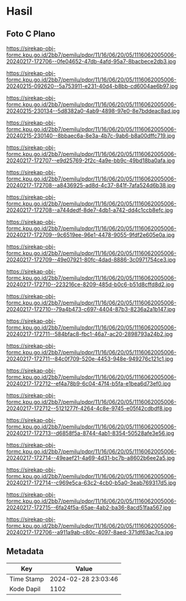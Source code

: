 # Hasil

## Foto C Plano

https://sirekap-obj-formc.kpu.go.id/2bb7/pemilu/pdpr/11/16/06/20/05/1116062005006-20240217-172706--0fe04652-47db-4afd-95a7-8bacbece2db3.jpg

https://sirekap-obj-formc.kpu.go.id/2bb7/pemilu/pdpr/11/16/06/20/05/1116062005006-20240215-092620--5a753911-e231-40d4-b8bb-cd6004ae6b97.jpg

https://sirekap-obj-formc.kpu.go.id/2bb7/pemilu/pdpr/11/16/06/20/05/1116062005006-20240215-230134--5d8382a0-4ab9-4898-97e0-8e7bddeac8ad.jpg

https://sirekap-obj-formc.kpu.go.id/2bb7/pemilu/pdpr/11/16/06/20/05/1116062005006-20240215-230140--8bbaec6a-8e3a-4b7c-9ab6-b8a00dffc719.jpg

https://sirekap-obj-formc.kpu.go.id/2bb7/pemilu/pdpr/11/16/06/20/05/1116062005006-20240217-172707--e9d25769-2f2c-4a9e-bb9c-49bd18ba0afa.jpg

https://sirekap-obj-formc.kpu.go.id/2bb7/pemilu/pdpr/11/16/06/20/05/1116062005006-20240217-172708--a8436925-ad8d-4c37-841f-7afa524d6b38.jpg

https://sirekap-obj-formc.kpu.go.id/2bb7/pemilu/pdpr/11/16/06/20/05/1116062005006-20240217-172708--a744dedf-8de7-4db1-a742-dd4c1ccb8efc.jpg

https://sirekap-obj-formc.kpu.go.id/2bb7/pemilu/pdpr/11/16/06/20/05/1116062005006-20240217-172709--9c6519ee-96e1-4478-9055-9fdf2e605e0a.jpg

https://sirekap-obj-formc.kpu.go.id/2bb7/pemilu/pdpr/11/16/06/20/05/1116062005006-20240217-172709--49e07921-80fc-4dad-8886-3c0971754ce3.jpg

https://sirekap-obj-formc.kpu.go.id/2bb7/pemilu/pdpr/11/16/06/20/05/1116062005006-20240217-172710--223216ce-8209-485d-b0c6-b51d8cffd8d2.jpg

https://sirekap-obj-formc.kpu.go.id/2bb7/pemilu/pdpr/11/16/06/20/05/1116062005006-20240217-172710--79a4b473-c697-4404-87b3-8236a2a1b147.jpg

https://sirekap-obj-formc.kpu.go.id/2bb7/pemilu/pdpr/11/16/06/20/05/1116062005006-20240217-172711--584bfac8-fbc1-46a7-ac20-2898793a24b2.jpg

https://sirekap-obj-formc.kpu.go.id/2bb7/pemilu/pdpr/11/16/06/20/05/1116062005006-20240217-172711--84c0f709-520e-4453-948e-949276c121c1.jpg

https://sirekap-obj-formc.kpu.go.id/2bb7/pemilu/pdpr/11/16/06/20/05/1116062005006-20240217-172712--ef4a78b9-6c04-47f4-b5fa-e1bea6d73ef0.jpg

https://sirekap-obj-formc.kpu.go.id/2bb7/pemilu/pdpr/11/16/06/20/05/1116062005006-20240217-172712--5121277f-4264-4c8e-9745-e05f42cdbdf8.jpg

https://sirekap-obj-formc.kpu.go.id/2bb7/pemilu/pdpr/11/16/06/20/05/1116062005006-20240217-172713--d6858f5a-8744-4ab1-8354-50528afe3e56.jpg

https://sirekap-obj-formc.kpu.go.id/2bb7/pemilu/pdpr/11/16/06/20/05/1116062005006-20240217-172714--49eaef21-4a69-4d31-bc7b-a8602b6ee2a5.jpg

https://sirekap-obj-formc.kpu.go.id/2bb7/pemilu/pdpr/11/16/06/20/05/1116062005006-20240217-172714--c969e5ca-63c2-4cb0-b5a0-3eab769317d5.jpg

https://sirekap-obj-formc.kpu.go.id/2bb7/pemilu/pdpr/11/16/06/20/05/1116062005006-20240217-172715--6fa24f5a-65ae-4ab2-ba36-8acd51faa567.jpg

https://sirekap-obj-formc.kpu.go.id/2bb7/pemilu/pdpr/11/16/06/20/05/1116062005006-20240217-172706--a911a9ab-c80c-4097-8aed-371df63ac7ca.jpg


## Metadata

| Key        | Value               |
| ---------- | ------------------- |
| Time Stamp | 2024-02-28 23:03:46 |
| Kode Dapil | 1102                |



